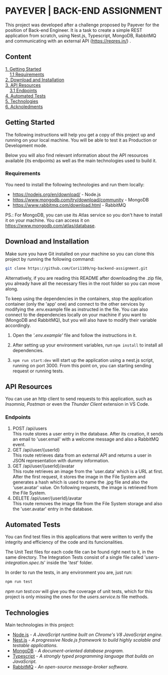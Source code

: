 # PAYEVER | BACK-END ASSIGNMENT

This project was developed after a challenge proposed by Payever for the position of Back-end Engineer. It is a task to create a simple REST application from scratch, using Nest.js, Typescript, MongoDB, RabbitMQ and communicating with an external API (<https://reqres.in/>) .

## Content

[1. Getting Started](#getting-started)  
&emsp;[1.1 Requirements](#requirements)  
[2. Download and Installation](#download-and-installation)    
[3. API Resources](#api-resources)  
&emsp;[3.1 Endpoints](#endpoints)  
[4. Automated Tests](#automated-tests)  
[5. Technologies](#technologies)  
[6. Acknoledments](#acknoledgments)   

## Getting Started

The following instructions will help you get a copy of this project up and running on your local machine. You will be able to test it as Production or Development mode.

Below you will also find relevant information about the API resources available (its endpoints) as well as the main technologies used to build it.

### Requirements

You need to install the following technologies and run them locally:

- <https://nodejs.org/en/download/> - Node.js
- <https://www.mongodb.com/try/download/community> - MongoDB
- <https://www.rabbitmq.com/download.html> - RabbitMQ

PS.: For MongoDB, you can use its Atlas service so you don't have to install it on your machine. You can access it on <https://www.mongodb.com/atlas/database>.

## Download and Installation

Make sure you have Git installed on your machine so you can clone this project by running the following command:

``` bash
git clone https://github.com/Cori1109/ng-backend-assignment.git
```

Alternatively, if you are reading this README after downloading the .zip file, you already have all the necessary files in the root folder so you can move along.

To keep using the dependencies in the containers, stop the application container (only the 'app' one) and connect to the other services by modifying the .env.example file as instructed in the file. You can also connect to the dependencies locally on your machine if you want to (MongoDB and RabbitMQ), but you will also have to modify their variable accordingly.

1. Open the *'.env.example'* file and follow the instructions in it.

2. After setting up your environment variables, run ``` npm install ``` to install all dependencies.

3. ```npm run start:dev``` will start up the application using a nest.js script, running on port 3000. From this point on, you can starting sending request or running tests.

## API Resources

You can use an http client to send requests to this application, such as *Insomnia*, *Postman* or even the *Thunder Client* extension in VS Code.

### Endpoints

1. POST /api/users  
This route stores a user entry in the database. After its creation, it sends an email to 'user.email' with a welcome message and also a RabbitMQ event.
2. GET /api/user/{userId}  
This route retrieves data from an external API and returns a user in JSON representation with dummy information.
3. GET /api/user/{userId}/avatar  
This route retrieves an image from the 'user.data' which is a URL at first. After the first request, it stores the image in the File System and generates a hash which is used to name the .jpg file and also the 'user.avatar' value. On following requests, the image is retrieved from the File System.
4. DELETE /api/user/{userId}/avatar  
This route removes the image file from the File System storage and also the 'user.avatar' entry in the database. 

## Automated Tests

You can find test files in this applications that were written to verify the integrity and efficiency of the code and its funcionalities.  

The Unit Test files for each code file can be found right next to it, in the same directory. The Integration Tests consist of a single file called '*users-integration.spec.ts*' inside the '*test*' folder.

In order to run the tests, in any environment you are, just run:

``` bash
npm run test
```

*npm run test:cov* will give you the coverage of unit tests, which for this project is only missing the ones for the *users.service.ts* file methods.

## Technologies  

Main technologies in this project:

- [Node.js](https://nodejs.org/en/) - *A JavaScript runtime built on Chrome's V8 JavaScript engine.*
- [Nest.js](https://nestjs.com/) - *A progressive Node.js framework to build highly scalable and testable applications.*
- [MongoDB](https://www.mongodb.com/) - *A document-oriented database program.*
- [Typescript](https://www.typescriptlang.org/) - *A strongly typed programming language that builds on JavaScript.*
- [RabbitMQ](https://www.rabbitmq.com/) - *An open-source message-broker software.*
